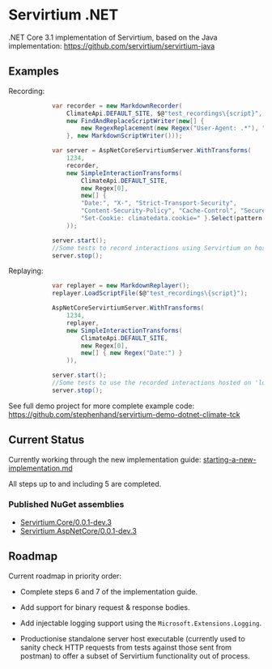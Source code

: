 # Servirtium .NET

.NET Core 3.1 implementation of Servirtium, based on the Java implementation: https://github.com/servirtium/servirtium-java

## Examples

Recording:

```csharp
            var recorder = new MarkdownRecorder(
                ClimateApi.DEFAULT_SITE, $@"test_recordings\{script}",
                new FindAndReplaceScriptWriter(new[] {
                    new RegexReplacement(new Regex("User-Agent: .*"), "User-Agent: Servirtium-Testing")
                }, new MarkdownScriptWriter()));

            var server = AspNetCoreServirtiumServer.WithTransforms(
                1234,
                recorder,
                new SimpleInteractionTransforms(
                    ClimateApi.DEFAULT_SITE,
                    new Regex[0],
                    new[] {
                    "Date:", "X-", "Strict-Transport-Security",
                    "Content-Security-Policy", "Cache-Control", "Secure", "HttpOnly",
                    "Set-Cookie: climatedata.cookie=" }.Select(pattern => new Regex(pattern))
                ));

            server.start();
            //Some tests to record interactions using Servirtium on host 'localhost:1234'
            server.stop();
```

Replaying:

```csharp
            var replayer = new MarkdownReplayer();
            replayer.LoadScriptFile($@"test_recordings\{script}");

            AspNetCoreServirtiumServer.WithTransforms(
                1234,
                replayer,
                new SimpleInteractionTransforms(
                    ClimateApi.DEFAULT_SITE,
                    new Regex[0],
                    new[] { new Regex("Date:") }
                )),

            server.start();
            //Some tests to use the recorded interactions hosted on 'localhost:1234'
            server.stop();
```

See full demo project for more complete example code: https://github.com/stephenhand/servirtium-demo-dotnet-climate-tck

## Current Status

Currently working through the new implementation guide: [starting-a-new-implementation.md](https://github.com/servirtium/README/blob/master/starting-a-new-implementation.md)

All steps up to and including 5 are completed.

### Published NuGet assemblies

* [Servirtium.Core/0.0.1-dev.3](https://www.nuget.org/packages/Servirtium.Core/0.0.1-dev.3)
* [Servirtium.AspNetCore/0.0.1-dev.3](https://www.nuget.org/packages/Servirtium.AspNetCore/0.0.1-dev.3)

## Roadmap

Current roadmap in priority order:

* Complete steps 6 and 7 of the implementation guide.

* Add support for binary request & response bodies.

* Add injectable logging support using the `Microsoft.Extensions.Logging`.

* Productionise standalone server host executable (currently used to sanity check HTTP requests from tests against those sent from postman) to offer a subset of Servirtium functionality out of process.
